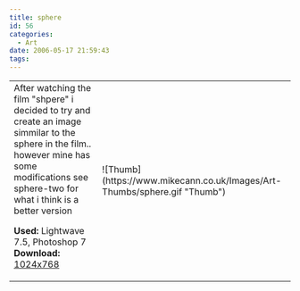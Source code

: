 ```yaml
---
title: sphere
id: 56
categories:
  - Art
date: 2006-05-17 21:59:43
tags:
---
```


<table width="100%" cellspacing="0" cellpadding="0" border="0">
<tr>
<td>After watching the film "shpere" i decided to try and create an image simmilar to the sphere in the film.. however mine has some modifications see sphere-two for what i think is a better version

<span style="font-weight: bold">Used:</span> Lightwave 7.5, Photoshop 7
<span style="font-weight: bold">Download:</span> [1024x768](https://www.mikecann.co.uk/Images/Art-Full/sphere.jpg)</td>
<td>![Thumb](https://www.mikecann.co.uk/Images/Art-Thumbs/sphere.gif "Thumb")</td>
</tr>
</table>